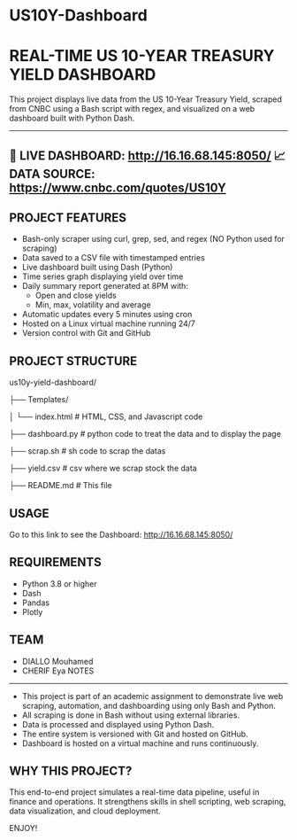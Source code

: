 # US10Y-Dashboard
REAL-TIME US 10-YEAR TREASURY YIELD DASHBOARD
=============================================

This project displays live data from the US 10-Year Treasury Yield,
scraped from CNBC using a Bash script with regex, and visualized on a web dashboard
built with Python Dash.

--------------------------------------------------------------------------------
🔗 LIVE DASHBOARD: http://16.16.68.145:8050/
📈 DATA SOURCE: https://www.cnbc.com/quotes/US10Y
--------------------------------------------------------------------------------

PROJECT FEATURES
----------------
- Bash-only scraper using curl, grep, sed, and regex (NO Python used for scraping)
- Data saved to a CSV file with timestamped entries
- Live dashboard built using Dash (Python)
- Time series graph displaying yield over time
- Daily summary report generated at 8PM with:
  - Open and close yields
  - Min, max, volatility and average
- Automatic updates every 5 minutes using cron
- Hosted on a Linux virtual machine running 24/7
- Version control with Git and GitHub

PROJECT STRUCTURE
-----------------
us10y-yield-dashboard/

├── Templates/

│   └── index.html            # HTML, CSS, and Javascript code

├── dashboard.py               # python code to treat the data and to display the page

├── scrap.sh     # sh code to scrap the datas

├── yield.csv           # csv where we scrap stock the data

├── README.md                       # This file

USAGE
-----------------------
Go to this link to see the Dashboard: http://16.16.68.145:8050/

REQUIREMENTS
------------
- Python 3.8 or higher
- Dash
- Pandas
- Plotly

TEAM
----
- DIALLO Mouhamed
- CHERIF Eya
NOTES
-----
- This project is part of an academic assignment to demonstrate live web scraping,
  automation, and dashboarding using only Bash and Python.
- All scraping is done in Bash without using external libraries.
- Data is processed and displayed using Python Dash.
- The entire system is versioned with Git and hosted on GitHub.
- Dashboard is hosted on a virtual machine and runs continuously.

WHY THIS PROJECT?
-----------------
This end-to-end project simulates a real-time data pipeline, useful in finance and operations.
It strengthens skills in shell scripting, web scraping, data visualization, and cloud deployment.

ENJOY!
